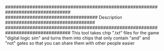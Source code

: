 ################################################################################
################################## Description #################################
################################################################################
This tool takes chip ".txt" files for the game "digital logic sim" and turns them into chips that only contain "and" and "not" gates so that you can share them with other people easier
